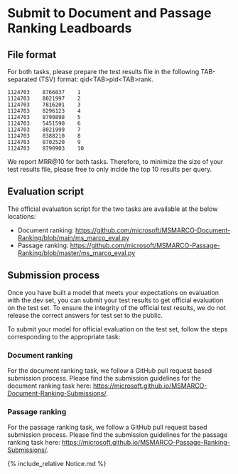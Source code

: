 # Submit to Document and Passage Ranking Leadboards

## File format

For both tasks, please prepare the test results file in the following TAB-separated (TSV) format: qid\<TAB\>pid\<TAB\>rank.

````
1124703    8766037    1
1124703    8021997    2
1124703    7816201    3
1124703    8296123    4
1124703    8790898    5
1124703    5451590    6
1124703    8021999    7
1124703    8388210    8
1124703    8702520    9
1124703    8790903    10
````

We report MRR@10 for both tasks. Therefore, to minimize the size of your test results file, please free to only inclde the top 10 results per query.

## Evaluation script

The official evaluation script for the two tasks are available at the below locations:
* Document ranking: <https://github.com/microsoft/MSMARCO-Document-Ranking/blob/main/ms_marco_eval.py>
* Passage ranking: <https://github.com/microsoft/MSMARCO-Passage-Ranking/blob/master/ms_marco_eval.py>

## Submission process

Once you have built a model that meets your expectations on evaluation with the dev set, you can submit your test results to get official evaluation on the test set.
To ensure the integrity of the official test results, we do not release the correct answers for test set to the public.

To submit your model for official evaluation on the test set, follow the steps corresponding to the appropriate task:

### Document ranking

For the document ranking task, we follow a GitHub pull request based submission process.
Please find the submission guidelines for the document ranking task here: <https://microsoft.github.io/MSMARCO-Document-Ranking-Submissions/>.

### Passage ranking

For the passage ranking task, we follow a GitHub pull request based submission process.
Please find the submission guidelines for the passage ranking task here: <https://microsoft.github.io/MSMARCO-Passage-Ranking-Submissions/>.

<!---
For the passage ranking task, we will move to a GitHub pull request based submission process in the near future.
But currently, please generate your results file for the Dev and Test sets, and then submit the following information by [email](mailto:ms-marco@microsoft.com?subject=MS%20Marco%20Submission).
* Individual/Team Name: Name of the individual or the team to appear in the leaderboard [Required]
* Individual/Team Institution: Name of the institution of the individual or the team to appear in the leaderboard [Optional]
* Model information: Name of the model/technique to appear in the leaderboard [Required]
* Paper Information: Name, Citation, URL of the paper if model is from a published work to appear in the leaderboard [Optional]
* Code Information: A github repo of your model, instruction of how to use, etc [Optional]

To encourage reproducibility of results we encourage all teams to submit their code along with documentation and hyperparameters used.

The Test set is meant to be a blind set.
We want to discourage modeling decisions based Test numbers to avoid overfitting to the set.
To ensure this, we request participants to submit:

1. No more than 2 runs in any given period of 30 days.
2. No more than 1 run with very small changes, such as different random seeds or different hyper-parameters (e.g., small changes in number of layers or number of training epochs).

Participants who may want to run ablation studies on their models are encouraged to do so on the dev set, but not on the Test set.
-->

{% include_relative Notice.md %}
